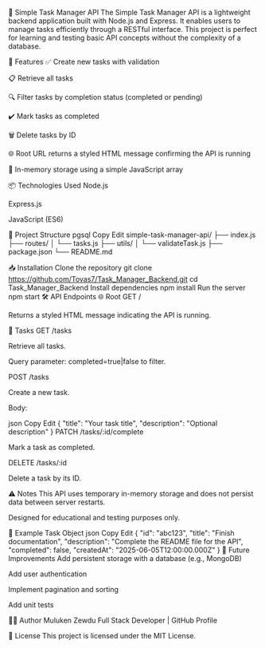 📝 Simple Task Manager API
The Simple Task Manager API is a lightweight backend application built with Node.js and Express. It enables users to manage tasks efficiently through a RESTful interface. This project is perfect for learning and testing basic API concepts without the complexity of a database.

🚀 Features
✅ Create new tasks with validation

📋 Retrieve all tasks

🔍 Filter tasks by completion status (completed or pending)

✔️ Mark tasks as completed

🗑️ Delete tasks by ID

🌐 Root URL returns a styled HTML message confirming the API is running

💾 In-memory storage using a simple JavaScript array

📦 Technologies Used
Node.js

Express.js

JavaScript (ES6)

📂 Project Structure
pgsql
Copy
Edit
simple-task-manager-api/
├── index.js
├── routes/
│   └── tasks.js
├── utils/
│   └── validateTask.js
├── package.json
└── README.md


📥 Installation
Clone the repository
  git clone https://github.com/Tovas7/Task_Manager_Backend.git
  cd Task_Manager_Backend
Install dependencies
  npm install
Run the server
   npm start
🛠 API Endpoints
🌐 Root
GET /

Returns a styled HTML message indicating the API is running.

📄 Tasks
GET /tasks

Retrieve all tasks.

Query parameter: completed=true|false to filter.

POST /tasks

Create a new task.

Body:

json
Copy
Edit
{
  "title": "Your task title",
  "description": "Optional description"
}
PATCH /tasks/:id/complete

Mark a task as completed.

DELETE /tasks/:id

Delete a task by its ID.

⚠️ Notes
This API uses temporary in-memory storage and does not persist data between server restarts.

Designed for educational and testing purposes only.

📃 Example Task Object
json
Copy
Edit
{
  "id": "abc123",
  "title": "Finish documentation",
  "description": "Complete the README file for the API",
  "completed": false,
  "createdAt": "2025-06-05T12:00:00.000Z"
}
📌 Future Improvements
Add persistent storage with a database (e.g., MongoDB)

Add user authentication

Implement pagination and sorting

Add unit tests

👨‍💻 Author
Muluken Zewdu
Full Stack Developer | GitHub Profile

📄 License
This project is licensed under the MIT License.
